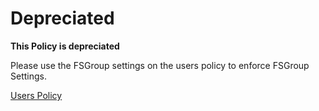 # Depreciated

**This Policy is depreciated**

Please use the FSGroup settings on the users policy to enforce FSGroup Settings.

[Users Policy](../users)
